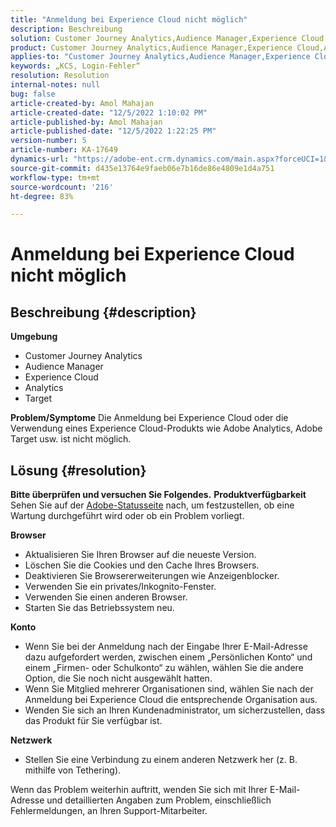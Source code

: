 ```yaml
---
title: "Anmeldung bei Experience Cloud nicht möglich"
description: Beschreibung
solution: Customer Journey Analytics,Audience Manager,Experience Cloud,Analytics,Target
product: Customer Journey Analytics,Audience Manager,Experience Cloud,Analytics,Target
applies-to: "Customer Journey Analytics,Audience Manager,Experience Cloud,Analytics,Target"
keywords: „KCS, Login-Fehler“
resolution: Resolution
internal-notes: null
bug: false
article-created-by: Amol Mahajan
article-created-date: "12/5/2022 1:10:02 PM"
article-published-by: Amol Mahajan
article-published-date: "12/5/2022 1:22:25 PM"
version-number: 5
article-number: KA-17649
dynamics-url: "https://adobe-ent.crm.dynamics.com/main.aspx?forceUCI=1&pagetype=entityrecord&etn=knowledgearticle&id=e6123d1c-9e74-ed11-81ab-6045bd0061cb"
source-git-commit: d435e13764e9faeb06e7b16de86e4809e1d4a751
workflow-type: tm+mt
source-wordcount: '216'
ht-degree: 83%

---
```


# Anmeldung bei Experience Cloud nicht möglich

## Beschreibung {#description}

<b>Umgebung</b>
- Customer Journey Analytics
- Audience Manager
- Experience Cloud
- Analytics
- Target

<b>Problem/Symptome</b>
Die Anmeldung bei Experience Cloud oder die Verwendung eines Experience Cloud-Produkts wie Adobe Analytics, Adobe Target usw. ist nicht möglich.


## Lösung {#resolution}

<b>Bitte überprüfen und versuchen Sie Folgendes.</b>
<b>Produktverfügbarkeit</b>
Sehen Sie auf der [Adobe-Statusseite](https://status.adobe.com/de) nach, um festzustellen, ob eine Wartung durchgeführt wird oder ob ein Problem vorliegt.

<b>Browser</b>

- Aktualisieren Sie Ihren Browser auf die neueste Version.
- Löschen Sie die Cookies und den Cache Ihres Browsers.
- Deaktivieren Sie Browsererweiterungen wie Anzeigenblocker.
- Verwenden Sie ein privates/Inkognito-Fenster.
- Verwenden Sie einen anderen Browser.
- Starten Sie das Betriebssystem neu.


<b>Konto</b>

- Wenn Sie bei der Anmeldung nach der Eingabe Ihrer E-Mail-Adresse dazu aufgefordert werden, zwischen einem „Persönlichen Konto“ und einem „Firmen- oder Schulkonto“ zu wählen, wählen Sie die andere Option, die Sie noch nicht ausgewählt hatten.
- Wenn Sie Mitglied mehrerer Organisationen sind, wählen Sie nach der Anmeldung bei Experience Cloud die entsprechende Organisation aus.
- Wenden Sie sich an Ihren Kundenadministrator, um sicherzustellen, dass das Produkt für Sie verfügbar ist.


<b>Netzwerk</b>

- Stellen Sie eine Verbindung zu einem anderen Netzwerk her (z. B. mithilfe von Tethering).


Wenn das Problem weiterhin auftritt, wenden Sie sich mit Ihrer E-Mail-Adresse und detaillierten Angaben zum Problem, einschließlich Fehlermeldungen, an Ihren Support-Mitarbeiter.
